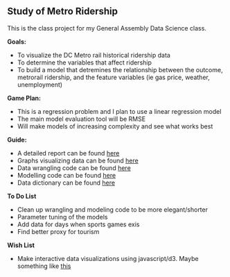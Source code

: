 ## Study of Metro Ridership
This is the class project for my General Assembly Data Science class.

**Goals:** 
* To visualize the DC Metro rail historical ridership data
* To determine the variables that affect ridership
* To build a model that detremines the relationship between the outcome, metrorail ridership, and the feature variables (ie gas price, weather, unemployment)

**Game Plan:**
* This is a regression problem and I plan to use a linear regression model 
* The main model evaluation tool will be RMSE
* Will make models of increasing complexity and see what works best

**Guide:**
* A detailed report can be found [here](Report.md)
* Graphs visualizing data can be found [here](Graphs)
* Data wrangling code can be found [here](Code/wrangling.py)
* Modelling code can be found [here](Code/modeling.py)
* Data dictionary can be found [here](Documentation.pdf)

**To Do List**
* Clean up wrangling and modeling code to be more elegant/shorter
* Parameter tuning of the models
* Add data for days when sports games exis
* Find better proxy for tourism

**Wish List**
* Make interactive data visualizations using javascript/d3. Maybe something like [this](http://mbtaviz.github.io/)
